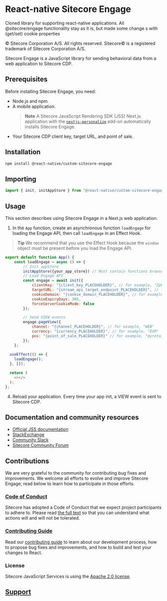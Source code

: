 # React-native Sitecore Engage
Cloned library for supporting react-native applications. All @sitecore/engage functionality stay as it is, but made some change s with (get/set) cookie properties

&copy; Sitecore Corporation A/S. All rights reserved. Sitecore&copy; is a registered trademark of Sitecore Corporation A/S.

Sitecore Engage is a JavaScript library for sending behavioral data from a web application to Sitecore CDP.

## Prerequisites
Before installing Sitecore Engage, you need:
- Node.js and npm.
- A mobile application.
  > **Note**
  > A Sitecore JavaScript Rendering SDK (JSS) Next.js application with the [`nextjs-personalize`](https://doc.sitecore.com/xmc/en/developers/xm-cloud/the-next-js-personalize-add-on.html) add-on automatically installs Sitecore Engage.
- Your Sitecore CDP client key, target URL, and point of sale.

## Installation
```bash
npm install @react-native/custom-sitecore-engage
```

## Importing
```js
import { init, initAppStore } from "@react-native/custom-sitecore-engage";
```

## Usage
This section describes using Sitecore Engage in a Next.js web application.

1. In the `App` function, create an asynchronous function `loadEngage` for loading the Engage API, then call `loadEngage` in an Effect Hook.
> **Tip**
> We recommend that you use the Effect Hook because the `window` object must be present before you load the Engage API.
```js
export default function App() {
    const loadEngage = async () => {
        // Init appStore
        initAppStore({your_app_store}) // Must contain functions browserId & setBrowserId!!!
        // Load Engage API
        const engage = await init({
            clientKey: "{client_key_PLACEHOLDER}", // for example, "ZpHxO9WvLOfQRVPlvo0BqB8YjGYuFfNe"
            targetURL: "{stream_api_target_endpoint_PLACEHOLDER}", // for example, "https://api-engage-eu.sitecorecloud.io"
            cookieDomain: "{cookie_domain_PLACEHOLDER}", // for example, ".beta.myretailsite.com"
            cookieExpiryDays: 365,
            forceServerCookieMode: false
        });

        // Send VIEW events
        engage.pageView({
            channel: "{channel_PLACEHOLDER}", // for example, "WEB"
            currency: "{currency_PLACEHOLDER}", // for example, "EUR"
            pos: "{point_of_sale_PLACEHOLDER}" // for example, "myretailsite/ireland"
        });
    };
    
  useEffect(() => {
    loadEngage();
  }, []);

  return (
    <></>
  );
};
```

4. Reload your application. Every time your app init, a VIEW event is sent to Sitecore CDP.

## Documentation and community resources

- [Official JSS documentation](https://doc.sitecore.com/xp/en/developers/hd/201/sitecore-headless-development/sitecore-javascript-rendering-sdks--jss-.html)
- [StackExchange](https://sitecore.stackexchange.com/)
- [Community Slack](https://sitecorechat.slack.com/messages/jss)
- [Sitecore Community Forum](https://community.sitecore.net/developers/f/40)

## Contributions

We are very grateful to the community for contributing bug fixes and improvements. We welcome all efforts to evolve and improve Sitecore Engage; read below to learn how to participate in those efforts.

### [Code of Conduct](CODE_OF_CONDUCT.md)

Sitecore has adopted a Code of Conduct that we expect project participants to adhere to. Please read [the full text](CODE_OF_CONDUCT.md) so that you can understand what actions will and will not be tolerated.

### [Contributing Guide](CONTRIBUTING.md)

Read our [contributing guide](CONTRIBUTING.md) to learn about our development process, how to propose bug fixes and improvements, and how to build and test your changes to React.

### License

Sitecore JavaScript Services is using the [Apache 2.0 license](LICENSE.MD).

## [Support](SUPPORT.md)
